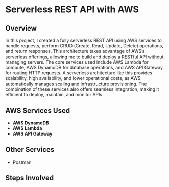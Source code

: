 # Serverless REST API with AWS

## Overview
In this project, I created a fully serverless REST API using AWS services to handle requests, perform CRUD (Create, Read, Update, Delete) operations, and return responses. This architecture takes advantage of AWS’s serverless offerings, allowing me to build and deploy a RESTful API without managing servers. The core services used include AWS Lambda for compute, AWS DynamoDB for database operations, and AWS API Gateway for routing HTTP requests. A serverless architecture like this provides scalability, high availability, and lower operational costs, as AWS automatically manages scaling and infrastructure provisioning. The combination of these services also offers seamless integration, making it efficient to deploy, maintain, and monitor APIs.

## AWS Services Used
- **AWS DynamoDB**
- **AWS Lambda**
- **AWS API Gateway**

## Other Services
- Postman

## Steps Involved
